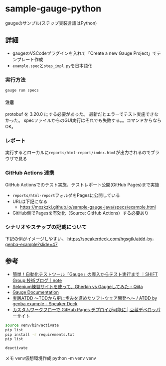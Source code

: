 # sample-gauge-python

gaugeのサンプル(ステップ実装言語はPython)

## 詳細

- gaugeのVSCodeプラグインを入れて「Create a new Gauge Project」でテンプレート作成
- `example.spec`と`step_impl.py`を日本語化

### 実行方法

```sh
gauge run specs
```

#### 注意

protobuf を 3.20.0 にする必要があった。
最新だとエラーでテスト実施できなかった。
specファイルからのGUI実行はそれでも失敗する。。コマンドからならOK。

### レポート

実行するとローカルに`reports/html-report/index.html`が出力されるのでブラウザで見る

### GitHub Actions 連携

GitHub Actionsでのテスト実施、テストレポート公開(GitHub Pages)まで実施

- `reports/html-report`フォルダをPagesに公開している
- URLは下記になる
  - <https://mozkzki.github.io/sample-gauge-java/specs/example.html>
- GitHub側でPagesを有効化（Source: GitHub Actions）する必要あり

### シナリオやステップの記載について

下記の例がイメージしやすい。
<https://speakerdeck.com/hgsgtk/atdd-by-genba-example?slide=47>

## 参考

- [簡単！自動化テストツール「Gauge」の導入からテスト実行まで ｜SHIFT Group 技術ブログ｜note](https://note.com/shift_tech/n/n8cfe237382a4)
- [Selenium練習サイトを使って、Gherkin vs Gaugeしてみた - Qiita](https://qiita.com/KazuhiroYoshino/items/876f59ce3b8c547ea8f9)
- [Gauge Documentation](https://docs.gauge.org/writing-specifications.html?os=macos&language=java&ide=vscode)
- [実践ATDD 〜TDDから更に歩みを進めたソフトウェア開発へ〜 / ATDD by genba example - Speaker Deck](https://speakerdeck.com/hgsgtk/atdd-by-genba-example)
- [カスタムワークフローで GitHub Pages デプロイが可能に | 豆蔵デベロッパーサイト](https://developer.mamezou-tech.com/blogs/2022/09/08/github-pages-new-deploy-method/)





```sh
source venv/bin/activate
pip list
pip install -r requirements.txt
pip list
```

```sh
deactivate
```


メモ
venv仮想環境作成
python -m venv venv
